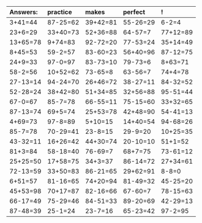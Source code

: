 | Answers: | practice | makes | perfect | ! |
| :--- | :--- | :--- | :--- | :--- |
| 3+41=44 | 87-25=62 | 39+42=81 | 55-26=29 | 6-2=4 | 
| 23+6=29 | 33+40=73 | 52+36=88 | 64-57=7 | 77+12=89 | 
| 13+65=78 | 9+74=83 | 92-72=20 | 77-53=24 | 35+14=49 | 
| 8+45=53 | 59-2=57 | 83-60=23 | 56+40=96 | 87-12=75 | 
| 24+9=33 | 97-0=97 | 83-73=10 | 79-73=6 | 8+63=71 | 
| 58-2=56 | 10+52=62 | 73-65=8 | 63-56=7 | 74+4=78 | 
| 27-13=14 | 94-24=70 | 26+46=72 | 38-27=11 | 84-32=52 | 
| 52-28=24 | 38+42=80 | 51+34=85 | 32+56=88 | 95-51=44 | 
| 67-0=67 | 85-7=78 | 66-55=11 | 75-15=60 | 33+32=65 | 
| 87-13=74 | 69+5=74 | 25+53=78 | 42+48=90 | 54-41=13 | 
| 4+69=73 | 97-8=89 | 5+10=15 | 14+40=54 | 94-68=26 | 
| 85-7=78 | 70-29=41 | 23-8=15 | 29-9=20 | 10+25=35 | 
| 43-32=11 | 16+26=42 | 44+30=74 | 20-10=10 | 51+1=52 | 
| 81+3=84 | 58-18=40 | 76-69=7 | 68+7=75 | 73-61=12 | 
| 25+25=50 | 17+58=75 | 34+3=37 | 86-14=72 | 27+34=61 | 
| 72-13=59 | 33+50=83 | 86-21=65 | 29+62=91 | 8-8=0 | 
| 6+51=57 | 81-16=65 | 74+20=94 | 81-49=32 | 45-25=20 | 
| 45+53=98 | 70+17=87 | 82-16=66 | 67-60=7 | 78-15=63 | 
| 66-17=49 | 75-29=46 | 84-51=33 | 89-20=69 | 42-29=13 | 
| 87-48=39 | 25-1=24 | 23-7=16 | 65-23=42 | 97-2=95 | 
